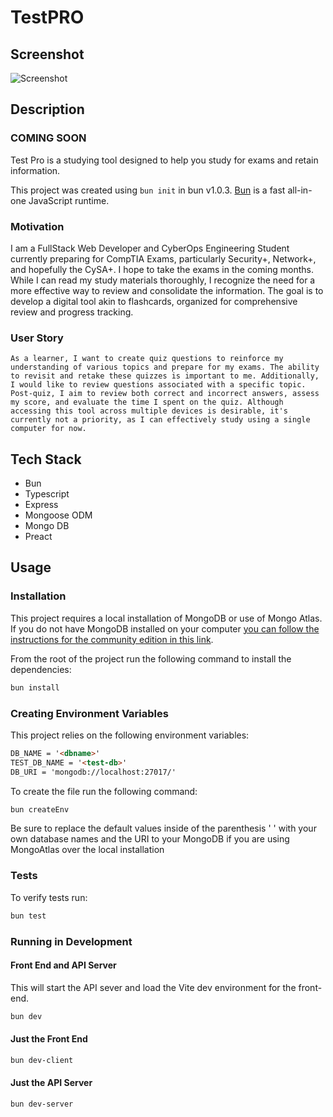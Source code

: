 # TestPRO

## Screenshot

![Screenshot](https://images.unsplash.com/photo-1509869175650-a1d97972541a?ixlib=rb-4.0.3&ixid=M3wxMjA3fDB8MHxwaG90by1wYWdlfHx8fGVufDB8fHx8fA%3D%3D&auto=format&fit=crop&w=1170&q=80)

## Description

### COMING SOON

Test Pro is a studying tool designed to help you study for exams and retain information.

This project was created using `bun init` in bun v1.0.3. [Bun](https://bun.sh) is a fast all-in-one JavaScript runtime.

### Motivation

I am a FullStack Web Developer and CyberOps Engineering Student currently preparing for CompTIA Exams, particularly Security+, Network+, and hopefully the CySA+. I hope to take the exams in the coming months. While I can read my study materials thoroughly, I recognize the need for a more effective way to review and consolidate the information. The goal is to develop a digital tool akin to flashcards, organized for comprehensive review and progress tracking.

### User Story

`As a learner, I want to create quiz questions to reinforce my understanding of various topics and prepare for my exams. The ability to revisit and retake these quizzes is important to me. Additionally, I would like to review questions associated with a specific topic. Post-quiz, I aim to review both correct and incorrect answers, assess my score, and evaluate the time I spent on the quiz. Although accessing this tool across multiple devices is desirable, it's currently not a priority, as I can effectively study using a single computer for now.`

## Tech Stack

- Bun
- Typescript
- Express
- Mongoose ODM
- Mongo DB
- Preact

## Usage

### Installation

This project requires a local installation of MongoDB or use of Mongo Atlas.
If you do not have MongoDB installed on your computer [you can follow the instructions for the community edition in this link](https://www.mongodb.com/docs/manual/installation/).

From the root of the project run the following command to install the dependencies:

```bash
bun install
```

### Creating Environment Variables

This project relies on the following environment variables:

```md
DB_NAME = '<dbname>'
TEST_DB_NAME = '<test-db>'
DB_URI = 'mongodb://localhost:27017/'
```

To create the file run the following command:

```bash
bun createEnv
```

Be sure to replace the default values inside of the parenthesis \' \' with your own database names and the URI to your MongoDB if you are using MongoAtlas over the local installation

### Tests

To verify tests run:

```bash
bun test
```

### Running in Development

#### Front End and API Server

This will start the API sever and load the Vite dev environment for the front-end.

```bash
bun dev
```

#### Just the Front End

```bash
bun dev-client
```

#### Just the API Server

```bash
bun dev-server
```

